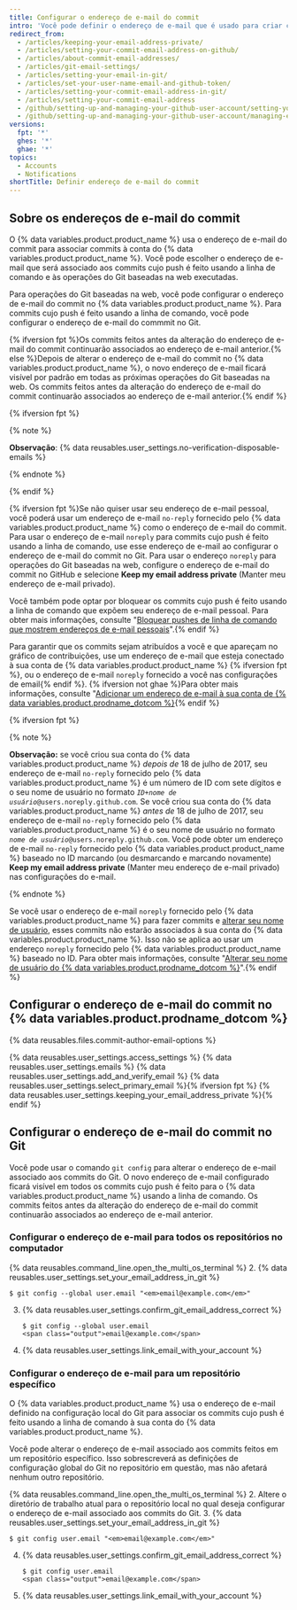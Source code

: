 ```yaml
---
title: Configurar o endereço de e-mail do commit
intro: 'Você pode definir o endereço de e-mail que é usado para criar commits em {% data variables.product.product_name %} e no seu computador.'
redirect_from:
  - /articles/keeping-your-email-address-private/
  - /articles/setting-your-commit-email-address-on-github/
  - /articles/about-commit-email-addresses/
  - /articles/git-email-settings/
  - /articles/setting-your-email-in-git/
  - /articles/set-your-user-name-email-and-github-token/
  - /articles/setting-your-commit-email-address-in-git/
  - /articles/setting-your-commit-email-address
  - /github/setting-up-and-managing-your-github-user-account/setting-your-commit-email-address
  - /github/setting-up-and-managing-your-github-user-account/managing-email-preferences/setting-your-commit-email-address
versions:
  fpt: '*'
  ghes: '*'
  ghae: '*'
topics:
  - Accounts
  - Notifications
shortTitle: Definir endereço de e-mail do commit
---
```


## Sobre os endereços de e-mail do commit

O {% data variables.product.product_name %} usa o endereço de e-mail do commit para associar commits à conta do {% data variables.product.product_name %}. Você pode escolher o endereço de e-mail que será associado aos commits cujo push é feito usando a linha de comando e às operações do Git baseadas na web executadas.

Para operações do Git baseadas na web, você pode configurar o endereço de e-mail do commit no {% data variables.product.product_name %}. Para commits cujo push é feito usando a linha de comando, você pode configurar o endereço de e-mail do commmit no Git.

{% ifversion fpt %}Os commits feitos antes da alteração do endereço de e-mail do commit continuarão associados ao endereço de e-mail anterior.{% else %}Depois de alterar o endereço de e-mail do commit no {% data variables.product.product_name %}, o novo endereço de e-mail ficará visível por padrão em todas as próximas operações do Git baseadas na web. Os commits feitos antes da alteração do endereço de e-mail do commit continuarão associados ao endereço de e-mail anterior.{% endif %}

{% ifversion fpt %}

{% note %}

**Observação**: {% data reusables.user_settings.no-verification-disposable-emails %}

{% endnote %}

{% endif %}

{% ifversion fpt %}Se não quiser usar seu endereço de e-mail pessoal, você poderá usar um endereço de e-mail `no-reply` fornecido pelo {% data variables.product.product_name %} como o endereço de e-mail do commit. Para usar o endereço de e-mail `noreply` para commits cujo push é feito usando a linha de comando, use esse endereço de e-mail ao configurar o endereço de e-mail do commit no Git. Para usar o endereço `noreply` para operações do Git baseadas na web, configure o endereço de e-mail do commit no GitHub e selecione **Keep my email address private** (Manter meu endereço de e-mail privado).

Você também pode optar por bloquear os commits cujo push é feito usando a linha de comando que expõem seu endereço de e-mail pessoal. Para obter mais informações, consulte "[Bloquear pushes de linha de comando que mostrem endereços de e-mail pessoais](/articles/blocking-command-line-pushes-that-expose-your-personal-email-address)".{% endif %}

Para garantir que os commits sejam atribuídos a você e que apareçam no gráfico de contribuições, use um endereço de e-mail que esteja conectado à sua conta de {% data variables.product.product_name %} {% ifversion fpt %}, ou o endereço de e-mail `noreply` fornecido a você nas configurações de email{% endif %}. {% ifversion not ghae %}Para obter mais informações, consulte "[Adicionar um endereço de e-mail à sua conta de {% data variables.product.prodname_dotcom %}](/github/setting-up-and-managing-your-github-user-account/adding-an-email-address-to-your-github-account){% endif %}

{% ifversion fpt %}

{% note %}

**Observação:** se você criou sua conta do {% data variables.product.product_name %} _depois de_ 18 de julho de 2017, seu endereço de e-mail `no-reply` fornecido pelo {% data variables.product.product_name %} é um número de ID com sete dígitos e o seu nome de usuário no formato <code><em>ID+nome de usuário</em>@users.noreply.github.com</code>. Se você criou sua conta do {% data variables.product.product_name %} _antes de_ 18 de julho de 2017, seu endereço de e-mail `no-reply` fornecido pelo {% data variables.product.product_name %} é o seu nome de usuário no formato <code><em>nome de usuário</em>@users.noreply.github.com</code>. Você pode obter um endereço de e-mail `no-reply` fornecido pelo {% data variables.product.product_name %} baseado no ID marcando (ou desmarcando e marcando novamente) **Keep my email address private** (Manter meu endereço de e-mail privado) nas configurações do e-mail.

{% endnote %}

Se você usar o endereço de e-mail `noreply` fornecido pelo {% data variables.product.product_name %} para fazer commits e [alterar seu nome de usuário](/articles/changing-your-github-username), esses commits não estarão associados à sua conta do {% data variables.product.product_name %}. Isso não se aplica ao usar um endereço `noreply` fornecido pelo {% data variables.product.product_name %} baseado no ID. Para obter mais informações, consulte "[Alterar seu nome de usuário do {% data variables.product.prodname_dotcom %}](/articles/changing-your-github-username)".{% endif %}

## Configurar o endereço de e-mail do commit no {% data variables.product.prodname_dotcom %}

{% data reusables.files.commit-author-email-options %}

{% data reusables.user_settings.access_settings %}
{% data reusables.user_settings.emails %}
{% data reusables.user_settings.add_and_verify_email %}
{% data reusables.user_settings.select_primary_email %}{% ifversion fpt %}
{% data reusables.user_settings.keeping_your_email_address_private %}{% endif %}

## Configurar o endereço de e-mail do commit no Git

Você pode usar o comando `git config` para alterar o endereço de e-mail associado aos commits do Git. O novo endereço de e-mail configurado ficará visível em todos os commits cujo push é feito para o {% data variables.product.product_name %} usando a linha de comando. Os commits feitos antes da alteração do endereço de e-mail do commit continuarão associados ao endereço de e-mail anterior.

### Configurar o endereço de e-mail para todos os repositórios no computador

{% data reusables.command_line.open_the_multi_os_terminal %}
2. {% data reusables.user_settings.set_your_email_address_in_git %}
   ```shell
   $ git config --global user.email "<em>email@example.com</em>"
   ```
3. {% data reusables.user_settings.confirm_git_email_address_correct %}
   ```shell
   $ git config --global user.email
   <span class="output">email@example.com</span>
   ```
4. {% data reusables.user_settings.link_email_with_your_account %}

### Configurar o endereço de e-mail para um repositório específico

O {% data variables.product.product_name %} usa o endereço de e-mail definido na configuração local do Git para associar os commits cujo push é feito usando a linha de comando à sua conta do {% data variables.product.product_name %}.

Você pode alterar o endereço de e-mail associado aos commits feitos em um repositório específico. Isso sobrescreverá as definições de configuração global do Git no repositório em questão, mas não afetará nenhum outro repositório.

{% data reusables.command_line.open_the_multi_os_terminal %}
2. Altere o diretório de trabalho atual para o repositório local no qual deseja configurar o endereço de e-mail associado aos commits do Git.
3. {% data reusables.user_settings.set_your_email_address_in_git %}
   ```shell
   $ git config user.email "<em>email@example.com</em>"
   ```
4. {% data reusables.user_settings.confirm_git_email_address_correct %}
   ```shell
   $ git config user.email
   <span class="output">email@example.com</span>
   ```
5. {% data reusables.user_settings.link_email_with_your_account %}
